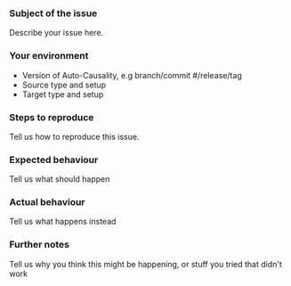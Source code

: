 ### Subject of the issue
Describe your issue here.

### Your environment
* Version of Auto-Causality, e.g branch/commit #/release/tag
* Source type and setup
* Target type and setup

### Steps to reproduce
Tell us how to reproduce this issue.

### Expected behaviour
Tell us what should happen

### Actual behaviour
Tell us what happens instead

### Further notes
Tell us why you think this might be happening, or stuff you tried that didn't work